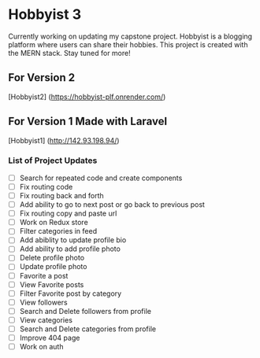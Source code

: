 # Hobbyist 3

Currently working on updating my capstone project. Hobbyist is a blogging platform where users can share their hobbies. This project is created with the MERN stack. Stay tuned for more!

## For Version 2

[Hobbyist2] (https://hobbyist-plf.onrender.com/)

## For Version 1 Made with Laravel

[Hobbyist1] (http://142.93.198.94/)

### List of Project Updates

- [ ] Search for repeated code and create components
- [ ] Fix routing code
- [ ] Fix routing back and forth
- [ ] Add ability to go to next post or go back to previous post
- [ ] Fix routing copy and paste url
- [ ] Work on Redux store
- [ ] Filter categories in feed
- [ ] Add abiblity to update profile bio
- [ ] Add ability to add profile photo
- [ ] Delete profile photo
- [ ] Update profile photo
- [ ] Favorite a post
- [ ] View Favorite posts
- [ ] Filter Favorite post by category
- [ ] View followers
- [ ] Search and Delete followers from profile
- [ ] View categories
- [ ] Search and Delete categories from profile
- [ ] Improve 404 page
- [ ] Work on auth